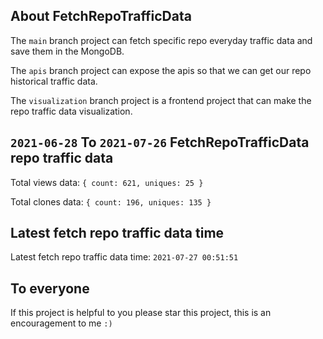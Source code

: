 ## About FetchRepoTrafficData

The `main` branch project can fetch specific repo everyday traffic data and save them in the MongoDB.

The `apis` branch project can expose the apis so that we can get our repo historical traffic data.

The `visualization` branch project is a frontend project that can make the repo traffic data visualization.

## `2021-06-28` To `2021-07-26` FetchRepoTrafficData repo traffic data

Total views data: `{ count: 621, uniques: 25 }`

Total clones data: `{ count: 196, uniques: 135 }`

## Latest fetch repo traffic data time

Latest fetch repo traffic data time: `2021-07-27 00:51:51`

## To everyone

If this project is helpful to you please star this project, this is an encouragement to me `:)`



